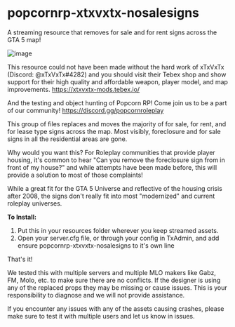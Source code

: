 # popcornrp-xtxvxtx-nosalesigns

A streaming resource that removes for sale and for rent signs across the GTA 5 map!

![image](https://github.com/alberttheprince/popcornrp-xtxvxtx-nosalesigns/assets/85725579/2f85e4e5-12b3-473c-a1b6-d88d00f0fb83)

This resource could not have been made without the hard work of xTxVxTx (Discord: @xTxVxTx#4282) and you should visit their Tebex shop and show support for their high quality and affordable weapon, player model, and map improvements. https://xtxvxtx-mods.tebex.io/

And the testing and object hunting of Popcorn RP! Come join us to be a part of our community! https://discord.gg/popcornroleplay 

This group of files replaces and moves the majority of for sale, for rent, and for lease type signs across the map. Most visibly, foreclosure and for sale signs in all the residential areas are gone.

Why would you want this? For Roleplay communities that provide player housing, it's common to hear "Can you remove the foreclosure sign from in front of my house?" and while attempts have been made before, this will provide a solution to most of those complaints!

While a great fit for the GTA 5 Universe and reflective of the housing crisis after 2008, the signs don't really fit into most "modernized" and current roleplay universes.

**To Install:**

1. Put this in your resources folder wherever you keep streamed assets.
2. Open your server.cfg file, or through your config in TxAdmin, and add ensure popcornrp-xtxvxtx-nosalesigns to it's own line

That's it!

We tested this with multiple servers and multiple MLO makers like Gabz, FM, Molo, etc. to make sure there are no conflicts. If the designer is using any of the replaced props they may be missing or cause issues. This is your responsibility to diagnose and we will not provide assistance.

If you encounter any issues with any of the assets causing crashes, please make sure to test it with multiple users and let us know in issues. 





